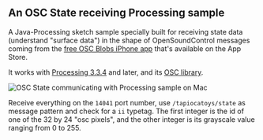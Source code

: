## An OSC State receiving Processing sample
A Java-Processing sketch sample specially built for receiving state data (understand "surface data") in the shape of OpenSoundControl messages coming from the [free OSC Blobs iPhone app](https://itunes.apple.com/us/app/osc-state-tapioca-toys/id1456542260?mt=8) that's available on the App Store.

It works with [Processing 3.3.4](https://processing.org/download/ "download Processing") and later, and its [OSC library](http://www.sojamo.de/libraries/oscp5).

![OSC State communicating with Processing sample on Mac](https://www.smallab.org/sp-content/files/16/file5c8ea832076ba.png "OSC State communicating with Processing sample on Mac")

Receive everything on the `14041` port number, use `/tapiocatoys/state` as message pattern and check for a `ii` typetag. The first integer is the id of one of the 32 by 24 "osc pixels", and the other integer is its grayscale value ranging from 0 to 255.
